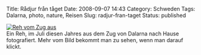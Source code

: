 Title: Rådjur från tåget
Date: 2008-09-07 14:43
Category: Schweden
Tags: Dalarna, photo, nature, Reisen
Slug: radjur-fran-taget
Status: published

[![Reh vom Zug
aus](/pic/dalaradjur_s.jpg "Reh vom Zug aus")](/pic/dalaradjur_l.jpg)  
Ein Reh, im Juli diesen Jahres aus dem Zug von Dalarna nach Hause
fotografiert. Mehr vom Bild bekommt man zu sehen, wenn man darauf
klickt.

